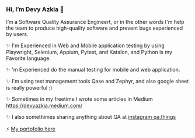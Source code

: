 ### Hi, I’m Devy Azkia 👋
I’m a Software Quality Assurance Engineert, or in the other words I'm help the team to produce high-quality software and prevent bugs experienced by users. 

✨ I'm Experienced in Web and Mobile application testing by using Playwright, Selenium, Appium, Pytest, and Katalon, and Python is my Favorite language.

✨ 'm Experienced do the manual testing for mobile and web application.

✨ I'm using test management tools Qase and Zephyr, and also google sheet is really powerful :)

✨ Sometimes in my freetime I wrote some articles in Medium https://devyazkia.medium.com/

✨ I also somethimes sharing anything about QA at [instagram qa.things](https://www.instagram.com/qa.things/)

⚡ [My portofolio here](https://devyazkia.notion.site/Devy-Azkia-Putri-9f968f82b80c4b0f898506bbc93d9d3d?pvs=4)
<!--
**azkiadevy/azkiadevy** is a ✨ _special_ ✨ repository because its `README.md` (this file) appears on your GitHub profile.

Here are some ideas to get you started:

- 🔭 I’m currently working on ...
- 🌱 I’m currently learning ...
- 👯 I’m looking to collaborate on ...
- 🤔 I’m looking for help with ...
- 💬 Ask me about ...
- 📫 How to reach me: ...
- 😄 Pronouns: ...
- ⚡ Fun fact: ...
-->
